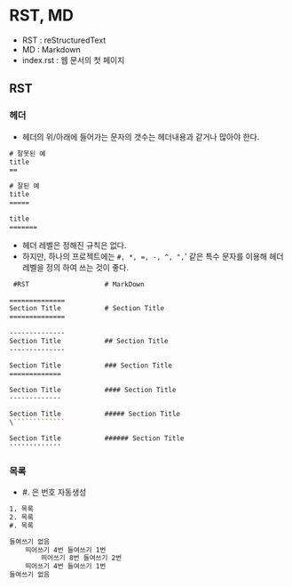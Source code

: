 # RST, MD

- RST : reStructuredText
- MD :  Markdown
- index.rst : 웹 문서의 첫 페이지

## RST

### 헤더

- 헤더의 위/아래에 들어가는 문자의 갯수는 헤더내용과 같거나 많아야 한다.

```rst
# 잘못된 예
title
==

# 잘된 예
title
=====

title
=======
```

- 헤더 레벨은 정해진 규칙은 없다.
- 하지만, 하나의 프로젝트에는 `#, *, =, -, ^, ",`' 같은 특수 문자를 이용해 헤더 레벨을 정의 하여 쓰는 것이 좋다.

```rst
 #RST                   # MarkDown

==============
Section Title           # Section Title
==============

--------------
Section Title           ## Section Title
--------------

Section Title           ### Section Title
=============

Section Title           #### Section Title
-------------

Section Title           ##### Section Title
\`````````````

Section Title           ###### Section Title
'''''''''''''
```

### 목록

- #. 은 번호 자동생성

```rst
1. 목록
2. 목록
#. 목록
```

```rst
들여쓰기 없음
    띄어쓰기 4번 들여쓰기 1번
        띄어쓰기 8번 들여쓰기 2번
    띄어쓰기 4번 들여쓰기 1번
들여쓰기 없음
```


